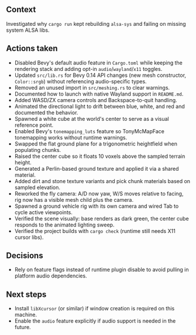 ## Context
Investigated why `cargo run` kept rebuilding `alsa-sys` and failing on missing system ALSA libs.

## Actions taken
- Disabled Bevy's default audio feature in `Cargo.toml` while keeping the rendering stack and adding opt-in `audio`/`wayland`/`x11` toggles.
- Updated `src/lib.rs` for Bevy 0.14 API changes (new mesh constructor, `Color::srgb`) without referencing audio-specific types.
- Removed an unused import in `src/meshing.rs` to clear warnings.
- Documented how to launch with native Wayland support in `README.md`.
- Added WASD/ZX camera controls and Backspace-to-quit handling.
- Animated the directional light to drift between blue, white, and red and documented the behavior.
- Spawned a white cube at the world's center to serve as a visual reference point.
- Enabled Bevy's `tonemapping_luts` feature so TonyMcMapFace tonemapping works without runtime warnings.
- Swapped the flat ground plane for a trigonometric heightfield when populating chunks.
- Raised the center cube so it floats 10 voxels above the sampled terrain height.
- Generated a Perlin-based ground texture and applied it via a shared material.
- Added dirt and stone texture variants and pick chunk materials based on sampled elevation.
- Reworked the fly camera: A/D now yaw, W/S moves relative to facing, rig now has a visible mesh child plus the camera.
- Spawned a ground vehicle rig with its own camera and wired Tab to cycle active viewpoints.
- Verified the scene visually: base renders as dark green, the center cube responds to the animated lighting sweep.
- Verified the project builds with `cargo check` (runtime still needs X11 cursor libs).

## Decisions
- Rely on feature flags instead of runtime plugin disable to avoid pulling in platform audio dependencies.

## Next steps
- Install `libXcursor` (or similar) if window creation is required on this machine.
- Enable the `audio` feature explicitly if audio support is needed in the future.
